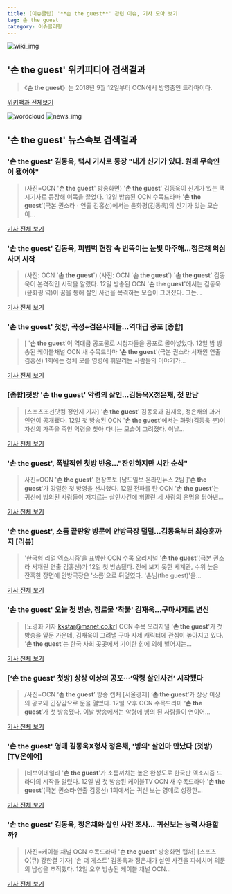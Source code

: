 ```yaml
---
title: (이슈클립) '**손 the guest**' 관련 이슈, 기사 모아 보기
tag: 손 the guest
category: 이슈클리핑
---
```

![wiki_img](https://user-images.githubusercontent.com/42597476/44503234-41136a80-a6d0-11e8-9071-6fc6418eafe4.png)
## **'**손 the guest**'** 위키피디아 검색결과
>《**손 the guest**》는 2018년 9월 12일부터 OCN에서 방영중인 드라마이다.

<a href="https://ko.wikipedia.org/wiki/손 the guest" target="_blank">위키백과 전체보기</a>

![wordcloud](https://s3.ap-northeast-2.amazonaws.com/lyrics101-wordcloud/2018-09-13-1536774340.png)
![news_img](https://user-images.githubusercontent.com/42597476/44507050-1206f400-a6e4-11e8-8d98-7ffbfebb353f.png)
## **'**손 the guest**'** 뉴스속보 검색결과
### '**손 the guest**' 김동욱, 택시 기사로 등장 "내가 신기가 있다. 원래 무속인이 됐어야"

>(사진=OCN '**손 the guest**' 방송화면) '**손 the guest**' 김동욱이 신기가 있는 택시기사로 등장해 이목을 끌었다. 12일 방송된 OCN 수목드라마 '**손 the guest**'(극본 권소라ㆍ연출 김홍선)에서는 윤화평(김동욱)의 신기가 있는 모습이...

<a href="http://www.anewsa.com/detail.php?number=1373013&thread=07r05" target="_blank">기사 전체 보기</a>

### '**손 the guest**' 김동욱, 피범벅 현장 속 번뜩이는 눈빛 마주해…정은채 의심 사며 시작

>(사진: OCN '**손 the guest**') (사진: OCN '**손 the guest**') '**손 the guest**' 김동욱이 본격적인 시작을 알렸다. 12일 방송된 OCN '**손 the guest**'에서는 김동욱(윤화평 역)이 꿈을 통해 살인 사건을 목격하는 모습이 그려졌다. 그는...

<a href="http://www.jemin.com/news/articleView.html?idxno=538798" target="_blank">기사 전체 보기</a>

### '**손 the guest**' 첫방, 곡성+검은사제들…역대급 공포 [종합]

>[ '**손 the guest**'이 역대급 공포물로 시청자들을 공포로 몰아넣었다. 12일 밤 방송된 케이블채널 OCN 새 수목드라마 '**손 the guest**'(극본 권소라 서재원 연출 김홍선) 1회에는 정체 모를 영령에 휘말리는 사람들의 이야기가...

<a href="http://www.mydaily.co.kr/new_yk/html/read.php?newsid=201809122357638126&ext=na" target="_blank">기사 전체 보기</a>

### [종합]첫방 '**손 the guest**' 악령의 살인…김동욱X정은채, 첫 만남

>[스포츠조선닷컴 정안지 기자] '**손 the guest**' 김동욱과 김재욱, 정은채의 과거 인연이 공개됐다. 12일 첫 방송된 OCN '**손 the guest**'에서는 화평(김동욱 분)이 자신의 가족을 죽인 악령을 찾아 다니는 모습이 그려졌다. 이날...

<a href="http://sports.chosun.com/news/ntype.htm?id=201809140100109900008598&servicedate=20180913" target="_blank">기사 전체 보기</a>

### '**손 the guest**', 폭발적인 첫방 반응..."잔인하지만 시간 순삭"

>사진=OCN '**손 the guest**' 현장포토 [남도일보 온라인뉴스 2팀 ]'**손 the guest**'가 강렬한 첫 방영을 선사했다. 12일 전파를 탄 OCN '**손 the guest**'는 귀신에 빙의된 사람들이 저지르는 살인사건에 휘말린 세 사람의 운명을 담아낸...

<a href="http://www.namdonews.com/news/articleView.html?idxno=489978" target="_blank">기사 전체 보기</a>

### '**손 the guest**', 소름 끝판왕 방문에 안방극장 덜덜...김동욱부터 최승훈까지 [리뷰]

>'한국형 리얼 엑소시즘'을 표방한 OCN 수목 오리지널 '**손 the guest**'(극본 권소라 서재원 연출 김홍선)가 12일 첫 방송됐다. 전에 보지 못한 세계관, 수위 높은 잔혹한 장면에 안방극장은 '소름'으로 뒤덮였다. '손님(the guest)'을...

<a href="http://www.slist.kr/news/articleView.html?idxno=45407" target="_blank">기사 전체 보기</a>

### '**손 the guest**' 오늘 첫 방송, 장르물 '착붙' 김재욱...구마사제로 변신

>[노경화 기자 kkstar@msnet.co.kr] OCN 수목 오리지널 '**손 the guest**'가 첫 방송을 앞둔 가운데, 김재욱이 그려낼 구마 사제 캐릭터에 관심이 높아지고 있다. '**손 the guest**'는 한국 사회 곳곳에서 기이한 힘에 의해 벌어지는...

<a href="http://news.imaeil.com/Entertainments/2018091300255753070" target="_blank">기사 전체 보기</a>

### [‘**손 the guest**’ 첫방] 상상 이상의 공포···‘악령 살인사건’ 시작됐다

>/사진=OCN ‘**손 the guest**’ 방송 캡처 [서울경제] ‘**손 the guest**’가 상상 이상의 공포와 긴장감으로 문을 열었다. 12일 오후 OCN 수목드라마 ‘**손 the guest**’가 첫 방송됐다. 이날 방송에서는 악령에 빙의 된 사람들이 연이어...

<a href="http://www.sedaily.com/NewsView/1S4MB1CEON" target="_blank">기사 전체 보기</a>

### '**손 the guest**' 영매 김동욱X형사 정은채, '빙의' 살인마 만났다 (첫방) [TV온에어]

>[티브이데일리 '**손 the guest**'가 소름끼치는 높은 완성도로 한국판 엑소시즘 드라마의 시작을 알렸다. 12일 밤 첫 방송된 케이블TV OCN 새 수목드라마 '**손 the guest**'(극본 권소라·연출 김홍선) 1회에서는 귀신 보는 영매로 성장한...

<a href="http://tvdaily.asiae.co.kr/read.php3?aid=15367657701394628002" target="_blank">기사 전체 보기</a>

### '**손 the guest**' 김동욱, 정은채와 살인 사건 조사… 귀신보는 능력 사용할까?

>[사진=케이블 채널 OCN 수목드라마 '**손 the guest**' 방송화면 캡처] [스포츠Q(큐) 강한결 기자] '손 더 게스트' 김동욱과 정은채가 살인 사건을 파헤치며 의문의 남성을 추적했다. 12일 오후 방송된 케이블 채널 OCN...

<a href="http://www.sportsq.co.kr/news/articleView.html?idxno=302570" target="_blank">기사 전체 보기</a>



